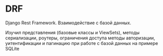 # DRF
Django Rest Framework.
Взаимодействие с базой данных.

Изучил представления (базовые классы и ViewSets), методы сериализации, роутеры, ограничения доступа 
методы авторизации, уитентификации и пагинацию при работе с базой данных на примере SQLite